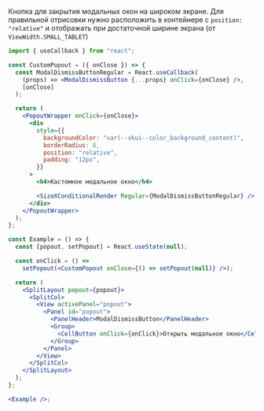 Кнопка для закрытия модальных окон на широком экране.
Для правильной отрисовки нужно расположить в контейнере с `position: "relative"` и отображать при достаточной ширине экрана (от `ViewWidth.SMALL_TABLET`)

```jsx { "props": { "layout": false, "adaptivity": true } }
import { useCallback } from "react";

const CustomPopout = ({ onClose }) => {
  const ModalDismissButtonRegular = React.useCallback(
    (props) => <ModalDismissButton {...props} onClick={onClose} />,
    [onClose]
  );

  return (
    <PopoutWrapper onClick={onClose}>
      <div
        style={{
          backgroundColor: "var(--vkui--color_background_content)",
          borderRadius: 8,
          position: "relative",
          padding: "12px",
        }}
      >
        <h4>Кастомное модальное окно</h4>

        <SizeXConditionalRender Regular={ModalDismissButtonRegular} />
      </div>
    </PopoutWrapper>
  );
};

const Example = () => {
  const [popout, setPopout] = React.useState(null);

  const onClick = () =>
    setPopout(<CustomPopout onClose={() => setPopout(null)} />);

  return (
    <SplitLayout popout={popout}>
      <SplitCol>
        <View activePanel="popout">
          <Panel id="popout">
            <PanelHeader>ModalDismissButton</PanelHeader>
            <Group>
              <CellButton onClick={onClick}>Открыть модальное окно</CellButton>
            </Group>
          </Panel>
        </View>
      </SplitCol>
    </SplitLayout>
  );
};

<Example />;
```
